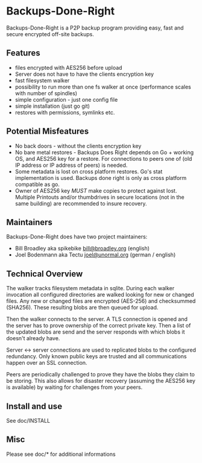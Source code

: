 # Backups-Done-Right

Backups-Done-Right is a P2P backup program providing easy, fast and secure encrypted off-site backups.

## Features

* files encrypted with AES256 before upload
* Server does not have to have the clients encryption key
* fast filesystem walker
* possibility to run more than one fs walker at once (performance scales with number of spindles)
* simple configuration - just one config file
* simple installation (just go git)
* restores with permissions, symlinks etc.

## Potential Misfeatures

* No back doors - without the clients encryption key
* No bare metal restores - Backups Does Right depends on Go + working OS, 
  and AES256 key for a restore.  For connections to peers one of (old IP 
  address or IP address of peers) is needed.
* Some metadata is lost on cross platform restores.  Go's stat implementation
  is used.  Backups done right is only as cross platform 
  compatible as go.
* Owner of AES256 key *MUST* make copies to protect against lost.  Multiple
  Printouts and/or thumbdrives in secure locations (not in the same building) 
  are recommended to insure recovery.
                        

## Maintainers

Backups-Done-Right does have two project maintainers:

* Bill Broadley   aka spikebike	<bill@broadley.org>	(english)
* Joel Bodenmann  aka Tectu	<joel@unormal.org>	(german / english)

## Technical Overview

The walker tracks filesystem metadata in sqlite.  During each walker
invocation all configured directories are walked looking for new or changed
files.  Any new or changed files are encrypted (AES-256) and checksummed
(SHA256).  These resulting blobs are then queued for upload.

Then the walker connects to the server.  A TLS connection is opened and the
server has to prove ownership of the correct private key.  Then a list of the
updated blobs are send and the server responds with which blobs it doesn't
already have.

Server <-> server connections are used to replicated blobs to the configured
redundancy.  Only known public keys are trusted and all communications happen
over an SSL connection.

Peers are periodically challenged to prove they have the blobs they claim to
be storing.  This also allows for disaster recovery (assuming the AES256 key
is available) by waiting for challenges from your peers.

## Install and use

See doc/INSTALL

## Misc

Please see doc/* for additional informations








 
 
 
 
 

